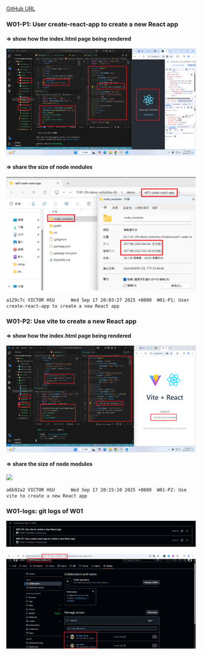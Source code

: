 [GitHub URL](https://github.com/vic0627/1141-2N-demo-victorhsu-43)

### W01-P1: User create-react-app to create a new React app

#### => show how the index.html page being rendered

![](w01-p1-1.png)

#### => share the size of node modules

![](w01-p1-2.png)

```
a129c7c VICTOR HSU      Wed Sep 17 20:03:27 2025 +0800  W01-P1: User create-react-app to create a new React app
```

### W01-P2: Use vite to create a new React app

#### => show how the index.html page being rendered

![](w01-p2-1.png)

#### => share the size of node modules

![](w01-p2-2.png)

```
a6b92a2 VICTOR HSU      Wed Sep 17 20:15:10 2025 +0800  W01-P2: Use vite to create a new React app
```

### W01-logs: git logs of W01

![](w01-logs.png)

![](w01-share.png)
